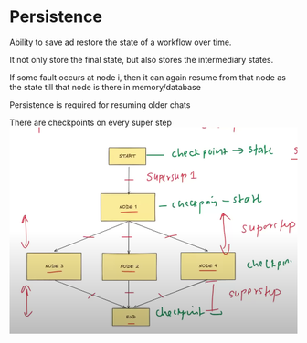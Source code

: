 # Persistence

Ability to save ad restore the state of a workflow over time.

It not only store the final state, but also stores the intermediary states. 

If some fault occurs at node i, then it can again resume from that node as the state till that node is there in memory/database

Persistence is required for resuming older chats

There are checkpoints on every super step 
![checkpoint](image.png)